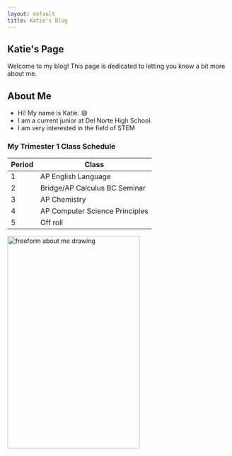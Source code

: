 ```yaml
---
layout: default
title: Katie's Blog
---
```


## Katie's Page
Welcome to my blog! This page is dedicated to letting you know a bit more about me.

## About Me
- Hi! My name is Katie. 😄
- I am a current junior at Del Norte High School.
- I am very interested in the field of STEM

### My Trimester 1 Class Schedule
| Period |             Class             |
| ----- | ------------------------------ |
|   1   |       AP English Language      |
|   2   | Bridge/AP Calculus BC  Seminar |
|   3   |          AP Chemistry          |
|   4   | AP Computer Science Principles |
|   5   |            Off roll            |

<p><img src="freeform_drawing.jpg" alt="freeform about me drawing" style="float:left;width:299.25px;height:479.5px;">
</p>